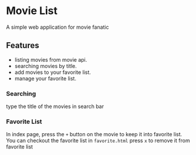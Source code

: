 # Movie List
A simple web application for movie fanatic

## Features
- listing movies from movie api.
- searching movies by title.
- add movies to your favorite list.
- manage your favorite list.

### Searching
type the title of the movies in search bar

### Favorite List
In index page, press the `+` button on the movie to keep it into favorite list.
You can checkout the favorite list in `favorite.html`
press `x` to remove it from favorite list